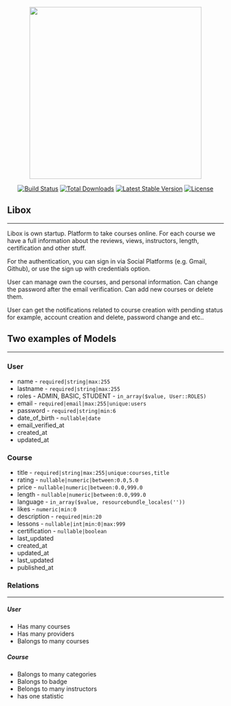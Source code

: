 <p align="center"><a href="https://laravel.com" target="_blank"><img src="https://raw.githubusercontent.com/laravel/art/master/logo-lockup/5%20SVG/2%20CMYK/1%20Full%20Color/laravel-logolockup-cmyk-red.svg" width="400"></a></p>

<p align="center">
<a href="https://travis-ci.org/laravel/framework"><img src="https://travis-ci.org/laravel/framework.svg" alt="Build Status"></a>
<a href="https://packagist.org/packages/laravel/framework"><img src="https://img.shields.io/packagist/dt/laravel/framework" alt="Total Downloads"></a>
<a href="https://packagist.org/packages/laravel/framework"><img src="https://img.shields.io/packagist/v/laravel/framework" alt="Latest Stable Version"></a>
<a href="https://packagist.org/packages/laravel/framework"><img src="https://img.shields.io/packagist/l/laravel/framework" alt="License"></a>
</p>

## Libox
---
Libox is own startup. Platform to take courses online. For each course we have a full information about the reviews, views, instructors, length, certification and other stuff.

For the authentication, you can sign in via Social Platforms (e.g. Gmail, Github), or use the sign up with credentials option.

User can manage own the courses, and personal information. Can change the password after the email verification. Can add new courses or delete them.

User can get the notifications related to course creation with pending status for example, account creation and delete, password change and etc..

## Two examples of Models
---
### User
- name - `required|string|max:255`
- lastname - `required|string|max:255`
- roles - ADMIN, BASIC, STUDENT - `in_array($value, User::ROLES)`
- email - `required|email|max:255|unique:users`
- password - `required|string|min:6`
- date_of_birth - `nullable|date`
- email_verified_at
- created_at
- updated_at

### Course
- title - `required|string|max:255|unique:courses,title`
- rating - `nullable|numeric|between:0.0,5.0`
- price - `nullable|numeric|between:0.0,999.0`
- length - `nullable|numeric|between:0.0,999.0`
- language - `in_array($value, resourcebundle_locales(''))`
- likes - `numeric|min:0`
- description - `required|min:20`
- lessons - `nullable|int|min:0|max:999`
- certification - `nullable|boolean`
- last_updated
- created_at
- updated_at
- last_updated
- published_at

### Relations
---
##### User
- Has many courses
- Has many providers
- Balongs to many courses

##### Course
- Balongs to many categories
- Balongs to badge
- Belongs to many instructors
- has one statistic


    




